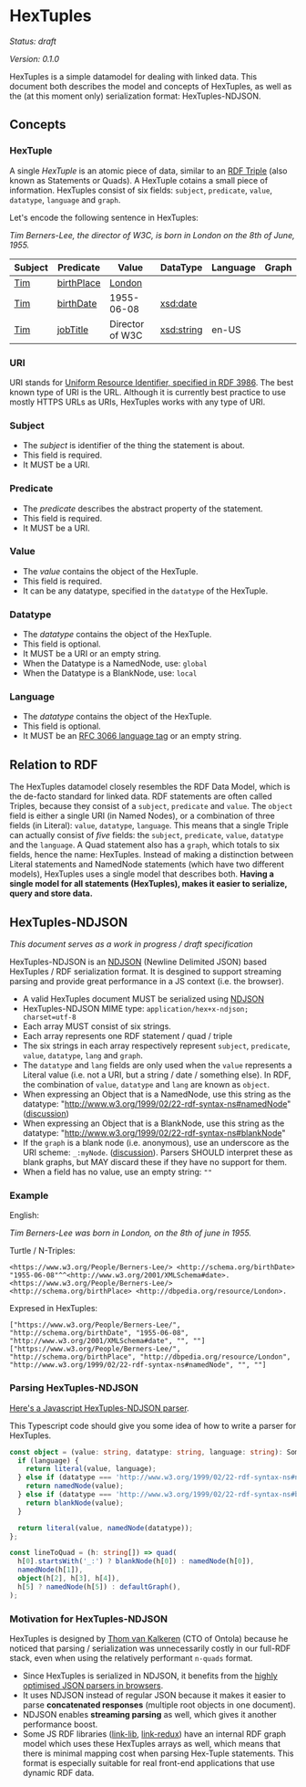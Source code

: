 # HexTuples

_Status: draft_

_Version: 0.1.0_

HexTuples is a simple datamodel for dealing with linked data.
This document both describes the model and concepts of HexTuples, as well as the (at this moment only) serialization format: HexTuples-NDJSON.

## Concepts

### HexTuple

A single _HexTuple_ is an atomic piece of data, similar to an [RDF Triple](https://www.w3.org/TR/rdf-concepts/#section-triples) (also known as Statements or Quads).
A HexTuple cotains a small piece of information. 
HexTuples consist of six fields: `subject`, `predicate`, `value`, `datatype`, `language` and `graph`.

Let's encode the following sentence in HexTuples:

_Tim Berners-Lee, the director of W3C, is born in London on the 8th of June, 1955._

| Subject    | Predicate     | Value | DataType | Language | Graph |
|---------|----------------|------------|-----|-----|----|
| [Tim](https://www.w3.org/People/Berners-Lee/)     |[birthPlace](http://schema.org/birthPlace) | [London](http://dbpedia.org/resource/London)     | | |
| [Tim](https://www.w3.org/People/Berners-Lee/)     |[birthDate](http://schema.org/birthDate) | 1955-06-08     | [xsd:date](http://www.w3.org/2001/XMLSchema#date) | | 
| [Tim](https://www.w3.org/People/Berners-Lee/)     |[jobTitle](http://schema.org/jobTitle) | Director of W3C  | [xsd:string](http://www.w3.org/2001/XMLSchema#string) | en-US | 

### URI

URI stands for [Uniform Resource Identifier, specified in RDF 3986](https://tools.ietf.org/html/rfc3986).
The best known type of URI is the URL.
Although it is currently best practice to use mostly HTTPS URLs as URIs, HexTuples works with any type of URI.

### Subject

- The _subject_ is identifier of the thing the statement is about.
- This field is required.
- It MUST be a URI.

### Predicate

- The _predicate_ describes the abstract property of the statement.
- This field is required.
- It MUST be a URI.

### Value

- The _value_ contains the object of the HexTuple.
- This field is required.
- It can be any datatype, specified in the `datatype` of the HexTuple.

### Datatype

- The _datatype_ contains the object of the HexTuple.
- This field is optional.
- It MUST be a URI or an empty string.
- When the Datatype is a NamedNode, use: `global`
- When the Datatype is a BlankNode, use: `local`

### Language

- The _datatype_ contains the object of the HexTuple.
- This field is optional.
- It MUST be an [RFC 3066 language tag](https://tools.ietf.org/html/rfc3066) or an empty string.

## Relation to RDF

The HexTuples datamodel closely resembles the RDF Data Model, which is the de-facto standard for linked data.
RDF statements are often called Triples, because they consist of a `subject`, `predicate` and `value`.
The `object` field is either a single URI (in Named Nodes), or a combination of three fields (in Literal): `value`, `datatype`, `language`.
This means that a single Triple can actually consist of _five_ fields: the `subject`, `predicate`, `value`, `datatype` and the `language`. 
A Quad statement also has a `graph`, which totals to six fields, hence the name: HexTuples.
Instead of making a distinction between Literal statements and NamedNode statements (which have two different models), HexTuples uses a single model that describes both.
**Having a single model for all statements (HexTuples), makes it easier to serialize, query and store data.**

## HexTuples-NDJSON

_This document serves as a work in progress / draft specification_

HexTuples-NDJSON is an [NDJSON](http://ndjson.org/) (Newline Delimited JSON) based HexTuples / RDF serialization format.
It is desgined to support streaming parsing and provide great performance in a JS context (i.e. the browser).

- A valid HexTuples document MUST be serialized using [NDJSON](http://ndjson.org/)
- HexTuples-NDJSON MIME type: `application/hex+x-ndjson; charset=utf-8`
- Each array MUST consist of six strings.
- Each array represents one RDF statement / quad / triple
- The six strings in each array respectively represent  `subject`, `predicate`, `value`, `datatype`, `lang` and `graph`.
- The `datatype` and `lang` fields are only used when the `value` represents a Literal value (i.e. not a URI, but a string / date / something else). In RDF, the combination of `value`, `datatype` and `lang` are known as `object`.
- When expressing an Object that is a NamedNode, use this string as the datatype: "http://www.w3.org/1999/02/22-rdf-syntax-ns#namedNode" ([discussion](https://github.com/ontola/hextuples/issues/1))
- When expressing an Object that is a BlankNode, use this string as the datatype: "http://www.w3.org/1999/02/22-rdf-syntax-ns#blankNode"
- If the `graph` is a blank node (i.e. anonymous), use an underscore as the URI scheme: `_:myNode`. ([discussion](https://github.com/ontola/hextuples/issues/2)). Parsers SHOULD interpret these as blank graphs, but MAY discard these if they have no support for them.
- When a field has no value, use an empty string: `""`

### Example

English:

_Tim Berners-Lee was born in London, on the 8th of june in 1955._

Turtle / N-Triples:

```n-triples
<https://www.w3.org/People/Berners-Lee/> <http://schema.org/birthDate> "1955-06-08"^^<http://www.w3.org/2001/XMLSchema#date>.
<https://www.w3.org/People/Berners-Lee/> <http://schema.org/birthPlace> <http://dbpedia.org/resource/London>.
```

Expresed in HexTuples:

```ndjson
["https://www.w3.org/People/Berners-Lee/", "http://schema.org/birthDate", "1955-06-08", "http://www.w3.org/2001/XMLSchema#date", "", ""]
["https://www.w3.org/People/Berners-Lee/", "http://schema.org/birthPlace", "http://dbpedia.org/resource/London", "http://www.w3.org/1999/02/22-rdf-syntax-ns#namedNode", "", ""]
```

### Parsing HexTuples-NDJSON

[Here's a Javascript HexTuples-NDJSON parser](https://github.com/ontola/hextuples-parser).

This Typescript code should give you some idea of how to write a parser for HexTuples.

```ts
const object = (value: string, datatype: string, language: string): SomeTerm => {
  if (language) {
    return literal(value, language);
  } else if (datatype === 'http://www.w3.org/1999/02/22-rdf-syntax-ns#namedNode') {
    return namedNode(value);
  } else if (datatype === 'http://www.w3.org/1999/02/22-rdf-syntax-ns#blankNode') {
    return blankNode(value);
  }

  return literal(value, namedNode(datatype));
};

const lineToQuad = (h: string[]) => quad(
  h[0].startsWith('_:') ? blankNode(h[0]) : namedNode(h[0]),
  namedNode(h[1]),
  object(h[2], h[3], h[4]),
  h[5] ? namedNode(h[5]) : defaultGraph(),
);
```

### Motivation for HexTuples-NDJSON

HexTuples is designed by [Thom van Kalkeren](https://github.com/fletcher91/) (CTO of Ontola) because he noticed that parsing / serialization was unnecessarily costly in our full-RDF stack, even when using the relatively performant `n-quads` format.

- Since HexTuples is serialized in NDJSON, it benefits from the [highly optimised JSON parsers in browsers](https://v8.dev/blog/cost-of-javascript-2019#json).
- It uses NDJSON instead of regular JSON because it makes it easier to parse **concatenated responses** (multiple root objects in one document).
- NDJSON enables **streaming parsing** as well, which gives it another performance boost.
- Some JS RDF libraries ([link-lib](https://github.com/fletcher91/link-lib/), [link-redux](https://github.com/fletcher91/link-redux/)) have an internal RDF graph model which uses these HexTuples arrays as well, which means that there is minimal mapping cost when parsing Hex-Tuple statements.
This format is especially suitable for real front-end applications that use dynamic RDF data.
